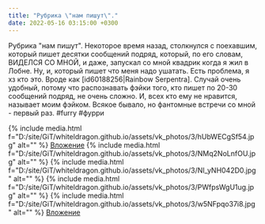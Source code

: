 ```yaml
---
title: "Рубрика \"нам пишут\"."
date: 2022-05-16 03:15:00 +0300
---
```


Рубрика "нам пишут".
Некоторое время назад, столкнулся с поехавшим, который пишет десятки сообщений подряд, который, по его словам, ВИДЕЛСЯ СО МНОЙ, и даже, запускал со мной квадрик когда я жил в Лобне. Ну, и, который пишет что меня надо ушатать. Есть проблема, я хз кто это. Вроде как [id60188256|Rainbow Serpentra]. Случай очень удобный, потому что распознавать фэйки того, кто пишет по 20-30 сообщений подряд, не очень сложно. И, всех кто ему не нравится, называет моим фэйком.
Всякое бывало, но фантомные встречи со мной - первый раз.
#furry #фурри


{% include media.html f="D:/site/GiT/whiteldragon.github.io/assets/vk_photos/3/hUbWECgSf54.jpg" alt="" %}
[Вложение](https://vk.com/photo41076938_457248374)
{% include media.html f="D:/site/GiT/whiteldragon.github.io/assets/vk_photos/3/NMq2NoLnfOU.jpg" alt="" %}
{% include media.html f="D:/site/GiT/whiteldragon.github.io/assets/vk_photos/3/NI_yNH042D0.jpg" alt="" %}
{% include media.html f="D:/site/GiT/whiteldragon.github.io/assets/vk_photos/3/PWfpsWgU1ug.jpg" alt="" %}
{% include media.html f="D:/site/GiT/whiteldragon.github.io/assets/vk_photos/3/w5NFpqo37i8.jpg" alt="" %}
[Вложение](https://vk.com/photo41076938_457248379)
